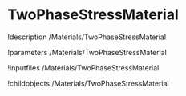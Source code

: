 <!-- MOOSE Documentation Stub: Remove this when content is added. -->

# TwoPhaseStressMaterial
!description /Materials/TwoPhaseStressMaterial

!parameters /Materials/TwoPhaseStressMaterial

!inputfiles /Materials/TwoPhaseStressMaterial

!childobjects /Materials/TwoPhaseStressMaterial
